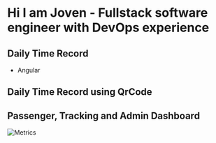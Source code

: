# Hi I am Joven - Fullstack software engineer with DevOps experience

## Daily Time Record
- Angular

## Daily Time Record using QrCode
## Passenger, Tracking and Admin Dashboard





![Metrics](https://metrics.lecoq.io/jovenbarola?template=classic&config.timezone=Asia%2FManila)
